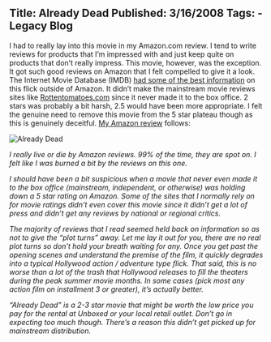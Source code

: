 Title: Already Dead
Published: 3/16/2008
Tags:
    - Legacy Blog
---
I had to really lay into this movie in my Amazon.com review. I tend to write reviews for products that I’m impressed with and just keep quite on products that don’t really impress. This movie, however, was the exception. It got such good reviews on Amazon that I felt compelled to give it a look. The Internet Movie Database (IMDB) [had some of the best information](https://www.imdb.com/title/tt0937347/) on this flick outside of Amazon. It didn’t make the mainstream movie reviews sites like [Rottentomatoes.com](https://www.rottentomatoes.com/) since it never made it to the box office. 2 stars was probably a bit harsh, 2.5 would have been more appropriate. I felt the genuine need to remove this movie from the 5 star plateau though as this is genuinely deceitful. [My Amazon review](https://www.amazon.com/Already-Dead-Til-Schweiger/dp/B000YDOOGE/) follows:

![Already Dead](http://s3.beckshome.com/20080316-Already-Dead.jpg)

<i>I really live or die by Amazon reviews. 99% of the time, they are spot on. I felt like I was burned a bit by the reviews on this one.

I should have been a bit suspicious when a movie that never even made it to the box office (mainstream, independent, or otherwise) was holding down a 5 star rating on Amazon. Some of the sites that I normally rely on for movie ratings didn’t even cover this movie since it didn’t get a lot of press and didn’t get any reviews by national or regional critics.

The majority of reviews that I read seemed held back on information so as not to give the “plot turns” away. Let me lay it out for you, there are no real plot turns so don’t hold your breath waiting for any. Once you get past the opening scenes and understand the premise of the film, it quickly degrades into a typical Hollywood action / adventure type flick. That said, this is no worse than a lot of the trash that Hollywood releases to fill the theaters during the peak summer movie months. In some cases (pick most any action film on installment 3 or greater), it’s actually better.

“Already Dead” is a 2-3 star movie that might be worth the low price you pay for the rental at Unboxed or your local retail outlet. Don’t go in expecting too much though. There’s a reason this didn’t get picked up for mainstream distribution.</i>